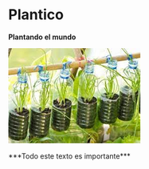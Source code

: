  # Plantico
 <html>
  <body>
   <p><strong>Plantando el mundo</strong></p>
   <img src="images (7).jpg">
   <p>***Todo este texto es importante***</p>
  <body>
 <html>
